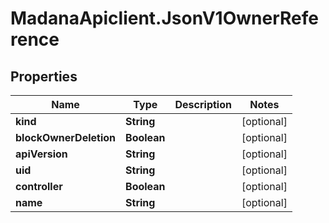 # MadanaApiclient.JsonV1OwnerReference

## Properties

Name | Type | Description | Notes
------------ | ------------- | ------------- | -------------
**kind** | **String** |  | [optional] 
**blockOwnerDeletion** | **Boolean** |  | [optional] 
**apiVersion** | **String** |  | [optional] 
**uid** | **String** |  | [optional] 
**controller** | **Boolean** |  | [optional] 
**name** | **String** |  | [optional] 


